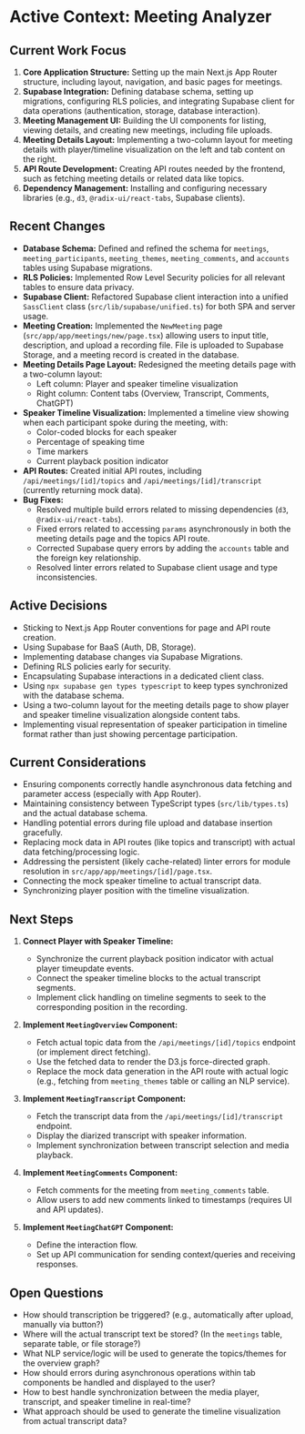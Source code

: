 # Active Context: Meeting Analyzer

## Current Work Focus
1. **Core Application Structure:** Setting up the main Next.js App Router structure, including layout, navigation, and basic pages for meetings.
2. **Supabase Integration:** Defining database schema, setting up migrations, configuring RLS policies, and integrating Supabase client for data operations (authentication, storage, database interaction).
3. **Meeting Management UI:** Building the UI components for listing, viewing details, and creating new meetings, including file uploads.
4. **Meeting Details Layout:** Implementing a two-column layout for meeting details with player/timeline visualization on the left and tab content on the right.
5. **API Route Development:** Creating API routes needed by the frontend, such as fetching meeting details or related data like topics.
6. **Dependency Management:** Installing and configuring necessary libraries (e.g., `d3`, `@radix-ui/react-tabs`, Supabase clients).

## Recent Changes
- **Database Schema:** Defined and refined the schema for `meetings`, `meeting_participants`, `meeting_themes`, `meeting_comments`, and `accounts` tables using Supabase migrations.
- **RLS Policies:** Implemented Row Level Security policies for all relevant tables to ensure data privacy.
- **Supabase Client:** Refactored Supabase client interaction into a unified `SassClient` class (`src/lib/supabase/unified.ts`) for both SPA and server usage.
- **Meeting Creation:** Implemented the `NewMeeting` page (`src/app/app/meetings/new/page.tsx`) allowing users to input title, description, and upload a recording file. File is uploaded to Supabase Storage, and a meeting record is created in the database.
- **Meeting Details Page Layout:** Redesigned the meeting details page with a two-column layout:
  - Left column: Player and speaker timeline visualization
  - Right column: Content tabs (Overview, Transcript, Comments, ChatGPT)
- **Speaker Timeline Visualization:** Implemented a timeline view showing when each participant spoke during the meeting, with:
  - Color-coded blocks for each speaker
  - Percentage of speaking time
  - Time markers
  - Current playback position indicator
- **API Routes:** Created initial API routes, including `/api/meetings/[id]/topics` and `/api/meetings/[id]/transcript` (currently returning mock data).
- **Bug Fixes:**
    - Resolved multiple build errors related to missing dependencies (`d3`, `@radix-ui/react-tabs`).
    - Fixed errors related to accessing `params` asynchronously in both the meeting details page and the topics API route.
    - Corrected Supabase query errors by adding the `accounts` table and the foreign key relationship.
    - Resolved linter errors related to Supabase client usage and type inconsistencies.

## Active Decisions
- Sticking to Next.js App Router conventions for page and API route creation.
- Using Supabase for BaaS (Auth, DB, Storage).
- Implementing database changes via Supabase Migrations.
- Defining RLS policies early for security.
- Encapsulating Supabase interactions in a dedicated client class.
- Using `npx supabase gen types typescript` to keep types synchronized with the database schema.
- Using a two-column layout for the meeting details page to show player and speaker timeline visualization alongside content tabs.
- Implementing visual representation of speaker participation in timeline format rather than just showing percentage participation.

## Current Considerations
- Ensuring components correctly handle asynchronous data fetching and parameter access (especially with App Router).
- Maintaining consistency between TypeScript types (`src/lib/types.ts`) and the actual database schema.
- Handling potential errors during file upload and database insertion gracefully.
- Replacing mock data in API routes (like topics and transcript) with actual data fetching/processing logic.
- Addressing the persistent (likely cache-related) linter errors for module resolution in `src/app/app/meetings/[id]/page.tsx`.
- Connecting the mock speaker timeline to actual transcript data.
- Synchronizing player position with the timeline visualization.

## Next Steps
1. **Connect Player with Speaker Timeline:**
   - Synchronize the current playback position indicator with actual player timeupdate events.
   - Connect the speaker timeline blocks to the actual transcript segments.
   - Implement click handling on timeline segments to seek to the corresponding position in the recording.

2. **Implement `MeetingOverview` Component:**
   - Fetch actual topic data from the `/api/meetings/[id]/topics` endpoint (or implement direct fetching).
   - Use the fetched data to render the D3.js force-directed graph.
   - Replace the mock data generation in the API route with actual logic (e.g., fetching from `meeting_themes` table or calling an NLP service).

3. **Implement `MeetingTranscript` Component:**
   - Fetch the transcript data from the `/api/meetings/[id]/transcript` endpoint.
   - Display the diarized transcript with speaker information.
   - Implement synchronization between transcript selection and media playback.

4. **Implement `MeetingComments` Component:**
   - Fetch comments for the meeting from `meeting_comments` table.
   - Allow users to add new comments linked to timestamps (requires UI and API updates).

5. **Implement `MeetingChatGPT` Component:**
   - Define the interaction flow.
   - Set up API communication for sending context/queries and receiving responses.

## Open Questions
- How should transcription be triggered? (e.g., automatically after upload, manually via button?)
- Where will the actual transcript text be stored? (In the `meetings` table, separate table, or file storage?)
- What NLP service/logic will be used to generate the topics/themes for the overview graph?
- How should errors during asynchronous operations within tab components be handled and displayed to the user?
- How to best handle synchronization between the media player, transcript, and speaker timeline in real-time?
- What approach should be used to generate the timeline visualization from actual transcript data? 